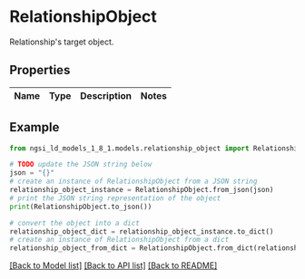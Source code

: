 # RelationshipObject

Relationship's target object. 

## Properties

Name | Type | Description | Notes
------------ | ------------- | ------------- | -------------

## Example

```python
from ngsi_ld_models_1_8_1.models.relationship_object import RelationshipObject

# TODO update the JSON string below
json = "{}"
# create an instance of RelationshipObject from a JSON string
relationship_object_instance = RelationshipObject.from_json(json)
# print the JSON string representation of the object
print(RelationshipObject.to_json())

# convert the object into a dict
relationship_object_dict = relationship_object_instance.to_dict()
# create an instance of RelationshipObject from a dict
relationship_object_from_dict = RelationshipObject.from_dict(relationship_object_dict)
```
[[Back to Model list]](../README.md#documentation-for-models) [[Back to API list]](../README.md#documentation-for-api-endpoints) [[Back to README]](../README.md)


